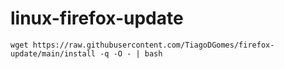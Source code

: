 # linux-firefox-update

```
wget https://raw.githubusercontent.com/TiagoDGomes/firefox-update/main/install -q -O - | bash 
```
